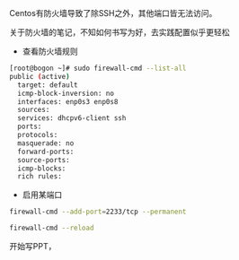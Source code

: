 Centos有防火墙导致了除SSH之外，其他端口皆无法访问。

关于防火墙的笔记，不知如何书写为好，去实践配置似乎更轻松

- 查看防火墙规则
```bash
[root@bogon ~]# sudo firewall-cmd --list-all
public (active)
  target: default
  icmp-block-inversion: no
  interfaces: enp0s3 enp0s8
  sources:
  services: dhcpv6-client ssh
  ports:
  protocols:
  masquerade: no
  forward-ports:
  source-ports:
  icmp-blocks:
  rich rules:
```
- 启用某端口
```bash
firewall-cmd --add-port=2233/tcp --permanent

firewall-cmd --reload
```

开始写PPT，